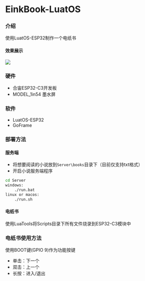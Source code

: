 # EinkBook-LuatOS

### 介绍
使用LuatOS-ESP32制作一个电纸书

#### 效果展示
![](https://cdn.openluat-luatcommunity.openluat.com/images/20220313202435046_IMG_20220310_154336.jpg)

### 硬件
+ 合宙ESP32-C3开发板
+ MODEL_1in54 墨水屏

### 软件
+ LuatOS-ESP32
+ GoFrame

### 部署方法

#### 服务端
+ 将想要阅读的小说放到`Server\books`目录下（目前仅支持txt格式）
+ 开启小说服务端程序
```bat
cd Server
windows:
    ./run.bat
linux or macos:
    ./run.sh
```

#### 电纸书
使用LuaTools将Scripts目录下所有文件烧录到ESP32-C3模块中

### 电纸书使用方法
使用BOOT键(GPIO 9)作为功能按键
+ 单击：下一个
+ 双击：上一个
+ 长按：进入/退出